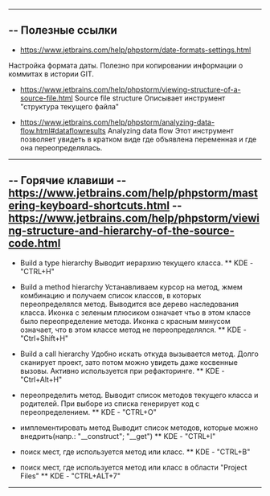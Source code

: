 -------------------------------------------------------------------------------
-- Полезные ссылки
-----

* https://www.jetbrains.com/help/phpstorm/date-formats-settings.html

Настройка формата даты. 
Полезно при копировании информации о коммитах в истории GIT.

* https://www.jetbrains.com/help/phpstorm/viewing-structure-of-a-source-file.html
Source file structure
Описывает инструмент "структура текущего файла"

* https://www.jetbrains.com/help/phpstorm/analyzing-data-flow.html#dataflowresults
Analyzing data flow
Этот инструмент позволяет увидеть в кратком виде где объявлена переменная и где
она переопределялась.

-------------------------------------------------------------------------------
-- Горячие клавиши
-- https://www.jetbrains.com/help/phpstorm/mastering-keyboard-shortcuts.html
-- https://www.jetbrains.com/help/phpstorm/viewing-structure-and-hierarchy-of-the-source-code.html
-----



* Build a type hierarchy
Выводит иерархию текущего класса.
** KDE - "CTRL+H"

* Build a method hierarchy
Устанавливаем курсор на метод, жмем комбинацию и получаем список классов, в
которых переопределялся метод.
Выводится все дерево наследования класса.
Иконка с зеленым плюсиком означает чтьо в этом классе было переопределение
метода.
Иконка  с красным минусом означает, что в этом классе метод не переопределялся.
** KDE - "Ctrl+Shift+H"

* Build a call hierarchy
Удобно искать откуда вызывается метод.
Долго сканирует проект, зато потом можно увидеть даже косвенные вызовы.
Активно используется при рефакторинге.
** KDE - "Ctrl+Alt+H" 

* переопределить метод.
Выводит список методов текущего класса и родителей.
При выборе из списка генерирует код с переопределением.
** KDE - "CTRL+O"

* имплементировать метод
Выводит список методов, которые можно внедрить(напр.: "__construct"; "__get")
** KDE - "CTRL+I"

* поиск мест, где используется метод или класс.
** KDE - "CTRL+B"

* поиск мест, где используется метод или класс в области "Project Files"
** KDE - "CTRL+ALT+7"

-------------------------------------------------------------------------------
